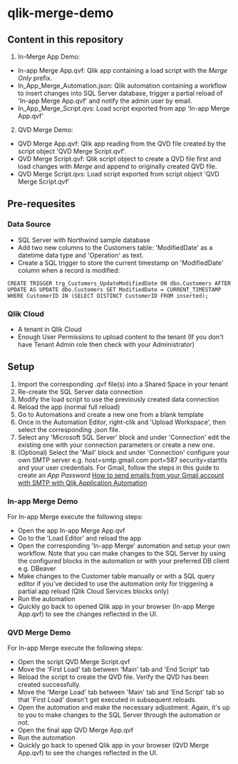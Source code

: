 # qlik-merge-demo

## Content in this repository

1. In-Merge App Demo:
- In-app Merge App.qvf: Qlik app containing a load script with the *Merge Only* prefix.
- In_App_Merge_Automation.json: Qlik automation containing a workflow to insert changes into SQL Server database, trigger a partial reload of 'In-app Merge App.qvf' and notify the admin user by email.
- In_App_Merge_Script.qvs: Load script exported from app 'In-app Merge App.qvf'

2. QVD Merge Demo:
- QVD Merge App.qvf: Qlik app reading from the QVD file created by the script object 'QVD Merge Script.qvf'.
- QVD Merge Script.qvf: Qlik script object to create a QVD file first and load changes with *Merge* and append to originally created QVD file.
- QVD Merge Script.qvs: Load script exported from script object 'QVD Merge Script.qvf'


## Pre-requesites

### Data Source

- SQL Server with Northwind sample database
- Add two new columns to the Customers table: 'ModifiedDate' as a datetime data type and 'Operation' as text.
- Create a SQL trigger to store the current timestamp on 'ModifiedDate' column when a record is modified:

`CREATE TRIGGER trg_Customers_UpdateModifiedDate
ON dbo.Customers
AFTER UPDATE
AS
UPDATE dbo.Customers
SET ModifiedDate = CURRENT_TIMESTAMP
WHERE CustomerID IN (SELECT DISTINCT CustomerID FROM inserted);`

### Qlik Cloud

- A tenant in Qlik Cloud
- Enough User Permissions to upload content to the tenant (If you don't have Tenant Admin role then check with your Administrator)

## Setup

1. Import the corresponding .qvf file(s) into a Shared Space in your tenant
2. Re-create the SQL Server data connection
3. Modify the load script to use the previously created data connection
4. Reload the app (normal full reload)
5. Go to Automations and create a new one from a blank template
6. Once in the Automation Editor, right-clik and 'Upload Workspace', then select the corresponding .json file.
7. Select any 'Microsoft SQL Server' block and under 'Connection' edit the existing one with your connection parameters or create a new one.
8. (Optional) Select the 'Mail' block and under 'Connection' configure your own SMTP server e.g. host=smtp.gmail.com port=587 security=starttls and your user credentials. For Gmail, follow the steps in this guide to create an *App Password* [How to send emails from your Gmail account with SMTP with Qlik Application Automation](https://community.qlik.com/t5/Official-Support-Articles/How-to-send-emails-from-your-Gmail-account-with-SMTP-with-Qlik/ta-p/1815528)

### In-app Merge Demo

For In-app Merge execute the following steps:
- Open the app In-app Merge App.qvf
- Go to the 'Load Editor' and reload the app
- Open the corresponding 'In-app Merge' automation and setup your own workflow. Note that you can make changes to the SQL Server by using the configured blocks in the automation or with your preferred DB client e.g. DBeaver
- Make changes to the Customer table manually or with a SQL query editor if you've decided to use the automation only for triggering a partial app reload (Qlik Cloud Services blocks only)
- Run the automation
- Quickly go back to opened Qlik app in your browser (In-app Merge App.qvf) to see the changes reflected in the UI.

### QVD Merge Demo

For In-app Merge execute the following steps:
- Open the script QVD Merge Script.qvf 
- Move the 'First Load' tab between 'Main' tab and 'End Script' tab
- Reload the script to create the QVD file. Verify the QVD has been created successfully.
- Move the 'Merge Load' tab between 'Main' tab and 'End Script' tab so that 'First Load' doesn't get executed in subsequent reloads.
- Open the automation and make the necessary adjustment. Again, it's up to you to make changes to the SQL Server through the automation or not.
- Open the final app QVD Merge App.qvf
- Run the automation
- Quickly go back to opened Qlik app in your browser (QVD Merge App.qvf) to see the changes reflected in the UI.
